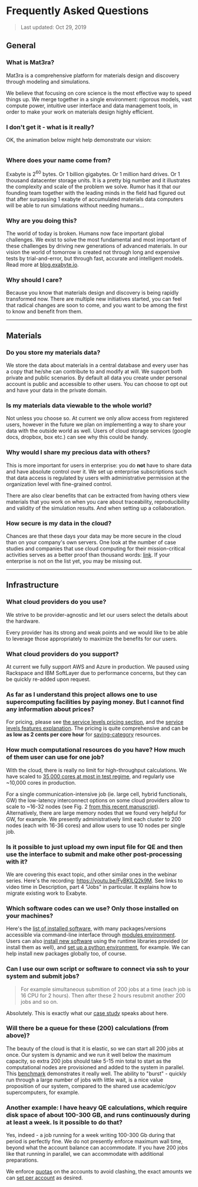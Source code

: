 <!-- TODO by TB -->
<!--
other questions to add:
- how long does it take for my calculation to start?
- who else is using it?
- where can I leave a feature request?
- how do I know that you will exist tomorrow?
-->

# Frequently Asked Questions

> Last updated: Oct 29, 2019

## General

### What is Mat3ra?

Mat3ra is a comprehensive platform for materials design and discovery through modeling and simulations.

We believe that focusing on core science is the most effective way to speed things up. We merge together in a single environment: rigorous models, vast compute power, intuitive user interface and data management tools, in order to make your work on materials design highly efficient.

### I don't get it - what is it really?

OK, the animation below might help demonstrate our vision:

<img data-gifffer="https://exabyte.io/img/iron-man-creates-material.gif">

### Where does your name come from?

Exabyte is 2<sup>60</sup> bytes. Or 1 billion gigabytes. Or 1 million hard drives. Or 1 thousand datacenter storage units. It is a pretty big number and it illustrates the complexity and scale of the problem we solve. Rumor has it that our founding team together with the leading minds in the field had figured out that after surpassing 1 exabyte of accumulated materials data computers will be able to run simulations without needing humans...

### Why are you doing this?

The world of today is broken. Humans now face important global challenges. We exist to solve the most fundamental and most important of these challenges by driving new generations of advanced materials. In our vision the world of tomorrow is created not through long and expensive tests by trial-and-error, but through fast, accurate and intelligent models. Read more at [blog.exabyte.io](https://blog.exabyte.io).

### Why should I care?

Because you know that materials design and discovery is being rapidly transformed now. There are multiple new initiatives started, you can feel that radical changes are soon to come, and you want to be among the first to know and benefit from them.

---

## Materials

### Do you store my materials data?

We store the data about materials in a central database and every user has a copy that he/she can contribute to and modify at will. We support both private and public scenarios. By default all data you create under personal account is public and accessible to other users. You can choose to opt out and have your data in the private domain.

### Is my materials data viewable to the whole world?

Not unless you choose so. At current we only allow access from registered users, however in the future we plan on implementing a way to share your data with the outside world as well. Users of cloud storage services (google docs, dropbox, box etc.) can see why this could be handy.

### Why would I share my precious data with others?

This is more important for users in enterprise: you do **not** have to share data and have absolute control over it. We set up enterprise subscriptions such that data access is regulated by users with administrative permission at the organization level with fine-grained control.

There are also clear benefits that can be extracted from having others view materials that you work on when you care about traceability, reproducibility and validity of the simulation results. And when setting up a collaboration.

### How secure is my data in the cloud?

Chances are that these days your data may be more secure in the cloud than on your company's own servers. One look at the number of case studies and companies that use cloud computing for their mission-critical activities serves as a better proof than thousand words: <a href="https://aws.amazon.com/solutions/case-studies/all/" target="_blank" class="text-muted">link</a>. If your enterprise is not on the list yet, you may be missing out.

---

## Infrastructure

### What cloud providers do you use?

We strive to be provider-agnostic and let our users select the details about the hardware.

Every provider has its strong and weak points and we would like to be able to leverage those appropriately to maximize the benefits for our users.

### What cloud providers do you support?

At current we fully support AWS and Azure in production. We paused using Rackspace and IBM SoftLayer due to performance concerns, but they can be quickly re-added upon request.

### As far as I understand this project allows one to use supercomputing facilities by paying money. But I cannot find any information about prices?

For pricing, please see [the service levels pricing section](../pricing/service-levels.md), and the [service levels features explanation](../accounts/service-levels.md). The pricing is quite comprehensive and can be **as low as 2 cents per core hour** for [saving-category](../infrastructure/compute/overview.md) resources. 

### How much computational resources do you have? How much of them user can use for one job?

With the cloud, there is really no limit for high-throughput calculations. We have scaled to <a href="https://blog.exabyte.io/how-big-is-cloud-scale-9a3d891ced0" target="_blank">35,000 cores at most in test regime</a>, and regularly use ~10,000 cores in production. 

For a single communication-intensive job (ie. large cell, hybrid functionals, GW) the low-latency interconnect options on some cloud providers allow to scale to ~16-32 nodes (see Fig. 2 <a href="https://arxiv.org/pdf/1812.05257.pdf" target="_blank">from this recent manuscript</a>). Alternatively, there are large memory nodes that we found very helpful for GW, for example. We presently administratively limit each cluster to 200 nodes (each with 16-36 cores) and allow users to use 10 nodes per single job.


### Is it possible to just upload my own input file for QE and then use the interface to submit and make other post-processing with it?

We are covering this exact topic, and other similar ones in the webinar series. Here's the recording: <a href="https://youtu.be/FyBKlLQ2k9M">https://youtu.be/FyBKlLQ2k9M</a>. See links to video time in Description, part 4 "Jobs" in particular. It explains how to migrate existing work to Exabyte.

### Which software codes can we use? Only those installed on your machines? 

Here's the [list of installed software](../software-directory/overview.md), with many packages/versions accessible via command-line interface through [modules environment](../cli/modules.md). Users can also [install new software](../cli/actions/add-software.md) using the runtime libraries provided (or install them as well), and [set up a python environment](../cli/actions/create-python-env.md), for example. We can help install new packages globally too, of course.

### Can I use our own script or software to connect via ssh to your system and submit jobs?

> For example simultaneous submition of 200 jobs at a time (each job is 16 CPU for 2 hours). Then after these 2 hours resubmit another 200 jobs and so on. 

Absolutely. This is exactly what our [case study](../benchmarks/high-throughput-screening.md) speaks about here.

### Will there be a queue for these (200) calculations (from above)?

The beauty of the cloud is that it is elastic, so we can start all 200 jobs at once. Our system is dynamic and we run it well below the maximum capacity, so extra 200 jobs should take 5-15 min total to start as the computational nodes are provisioned and added to the system in parallel. This [benchmark](../benchmarks/high-throughput-screening.md) demonstrates it really well. The ability to "burst" - quickly run through a large number of jobs with little wait, is a nice value proposition of our system, compared to the shared use academic/gov supercomputers, for example.

### Another example: I have heavy QE calculations, which require disk space of about 100-300 GB, and runs continuously during at least a week. Is it possible to do that?

Yes, indeed - a job running for a week writing 100-300 Gb during that period is perfectly fine. We do not presently enforce maximum wall time, beyond what the account balance can accommodate. If you have 200 jobs like that running in parallel, we can accommodate with additional preparations. 

We enforce [quotas](../data-on-disk/quotas.md) on the accounts to avoid clashing, the exact amounts we can [set per account](../pricing/storage-quota.md) as desired.
